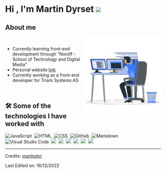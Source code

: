 # Hi , I'm Martin Dyrset <img src="https://media.giphy.com/media/hvRJCLFzcasrR4ia7z/giphy.gif" width="35">

<h2>About me</h2>

<picture> <img align="right" src="https://github.com/0xAbdulKhalid/0xAbdulKhalid/raw/main/assets/mdImages/Right_Side.gif" width = 250px></picture>

<br>

- Currently learning front-end development through "Noroff - School of Technology and Digital Media"
- Personal website [link](https://grand-tapioca-3d7cbf.netlify.app/)
- Currently working as a front-end developer for Triark Systems AS
<br>

<h2> 🛠 Some of the technologies I have worked with </h2>

![JavaScript](https://img.shields.io/badge/-JavaScript-05122A?style=flat&logo=javascript)&nbsp;
![HTML](https://img.shields.io/badge/-HTML-05122A?style=flat&logo=HTML5)&nbsp;
![CSS](https://img.shields.io/badge/-CSS-05122A?style=flat&logo=CSS3&logoColor=1572B6)&nbsp;
![GitHub](https://img.shields.io/badge/-GitHub-05122A?style=flat&logo=github)&nbsp;
![Markdown](https://img.shields.io/badge/-Markdown-05122A?style=flat&logo=markdown)\
![Visual Studio Code](https://img.shields.io/badge/-Visual%20Studio%20Code-05122A?style=flat&logo=visual-studio-code&logoColor=007ACC)&nbsp;
<img style="height: 20px;" src="https://user-images.githubusercontent.com/76110230/207537211-0b3e191f-2a1d-47c1-8454-10106ecaad98.png"/>&nbsp;
<img style="height: 20px;" src="https://user-images.githubusercontent.com/76110230/207634616-14028ad6-077c-4273-9e67-5a229aae2b68.png"/>&nbsp;
<img style="height: 20px;" src="https://user-images.githubusercontent.com/76110230/207634716-701b2f80-8efb-471f-8e0e-781cfbc4e03b.png"/>&nbsp;
<img style="height: 20px;" src="https://user-images.githubusercontent.com/76110230/207634747-1978ea89-4876-4d37-b4d7-03b37fe75522.png"/>&nbsp;
<img style="height: 20px;" src="https://user-images.githubusercontent.com/76110230/207634775-9d9ed928-969d-4e3a-ac52-7d2e59178f0f.png"/>&nbsp;
<img style="height: 20px;" src="https://user-images.githubusercontent.com/76110230/207634790-32998fc0-2e7a-4da4-8625-ad849cd67b38.png"/>&nbsp;

-------
Credits: [martindyr](https://github.com/martindyr)

Last Edited on: 16/12/2022
